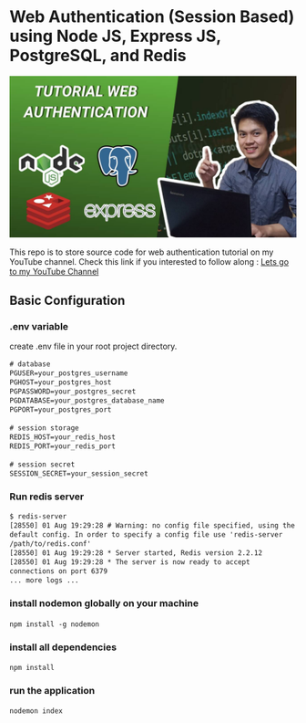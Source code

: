 # Web Authentication (Session Based) using Node JS, Express JS, PostgreSQL, and Redis

![thumbnail](https://github.com/hafizmfadli/Session-Authentication-Nodejs/blob/main/thumbnail.jpg)

This repo is to store source code for web authentication tutorial on my YouTube channel.
Check this link if you interested to follow along : [Lets go to my YouTube Channel](https://www.youtube.com/channel/UCHLrAzxt8nzQrxgK2-llq3Q)

## Basic Configuration

### .env variable
create .env file in your root project directory.
```
# database
PGUSER=your_postgres_username
PGHOST=your_postgres_host
PGPASSWORD=your_postgres_secret
PGDATABASE=your_postgres_database_name
PGPORT=your_postgres_port

# session storage
REDIS_HOST=your_redis_host
REDIS_PORT=your_redis_port

# session secret
SESSION_SECRET=your_session_secret
```
### Run redis server
```
$ redis-server
[28550] 01 Aug 19:29:28 # Warning: no config file specified, using the default config. In order to specify a config file use 'redis-server /path/to/redis.conf'
[28550] 01 Aug 19:29:28 * Server started, Redis version 2.2.12
[28550] 01 Aug 19:29:28 * The server is now ready to accept connections on port 6379
... more logs ...
```

### install nodemon globally on your machine

`npm install -g nodemon`

### install all dependencies

`npm install`

### run the application

`nodemon index`
